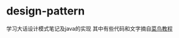 # design-pattern
学习大话设计模式笔记及java的实现
其中有些代码和文字摘自<a href="http://www.runoob.com/design-pattern/design-pattern-tutorial.html">菜鸟教程</a>
